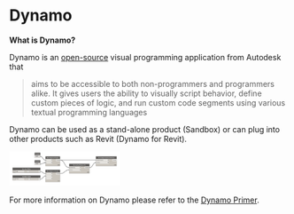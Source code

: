 # Dynamo

**What is Dynamo?** 

Dynamo is an [open-source](https://github.com/DynamoDS/Dynamo) visual programming application from Autodesk that

> aims to be accessible to both non-programmers and programmers alike. It gives users the ability to visually script behavior, define custom pieces of logic, and run custom code segments using various textual programming languages

Dynamo can be used as a stand-alone product \(Sandbox\) or can plug into other products such as Revit \(Dynamo for Revit\).

<img src="../.gitbook/assets/intro/dynamo1.png" style="width:200px;"/>

For more information on Dynamo please refer to the [Dynamo Primer](http://primer.dynamobim.org/).
